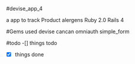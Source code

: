 #devise_app_4


a app to track Product alergens
Ruby 2.0 
Rails 4 

#Gems used
devise
cancan
omniauth
simple_form

#todo
-[]  things todo 
-[x] things done


